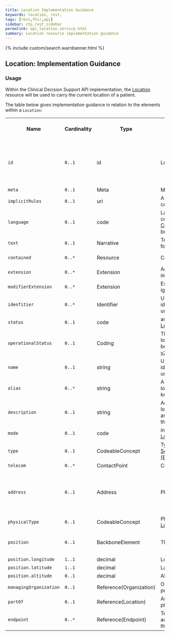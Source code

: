 ```yaml
---
title: Location Implementation Guidance
keywords: location, rest,
tags: [rest,fhir,api]
sidebar: ctp_rest_sidebar
permalink: api_location_service.html
summary: Location resource implementation guidance
---
```


{% include custom/search.warnbanner.html %}

## Location: Implementation Guidance ##

### Usage ###

Within the Clinical Decision Support API implementation, the [Location](http://hl7.org/fhir/stu3/location.html) resource will be used to carry the current location of a patient.

The table below gives implementation guidance in relation to the elements within a `Location`:

<table  style="min-width:100%;width:100%">

<tr>
<th  style="width:10%;">Name</th>
<th  style="width:10%;">Cardinality</th>
<th  style="width:10%;">Type</th>
<th  style="width:35%;">FHIR Documentation</th>
<th  style="width:35%;">CDS Implementation Guidance</th>
</tr>

  
<tr>
<td><code  class="highlighter-rouge">id</code></td>
<td><code  class="highlighter-rouge">0..1</code></td>
<td>id</td>
<td>Logical id of this artifact</td>
<td>Note that this will always be populated except when the resource is being created (initial creation call)
</td>
</tr>

<tr>
<td><code  class="highlighter-rouge">meta</code></td>
<td><code  class="highlighter-rouge">0..1</code></td>
<td>Meta</td>
<td>Metadata about the resource</td>
<td></td>
</tr>

<tr>
<td><code  class="highlighter-rouge">implicitRules</code></td>
<td><code  class="highlighter-rouge">0..1</code></td>
<td>uri</td>
<td>A set of rules under which this content was created</td>
<td></td>
</tr>

<tr>
<td><code  class="highlighter-rouge">language</code></td>
<td><code  class="highlighter-rouge">0..1</code></td>
<td>code</td>
<td>Language of the resource content. <br/> <a  href="http://hl7.org/fhir/stu3/valueset-languages.html">Common Languages</a> (Extensible but limited to All Languages)</td>
<td></td>
</tr>

<tr>
<td><code  class="highlighter-rouge">text</code></td>
<td><code  class="highlighter-rouge">0..1</code></td>
<td>Narrative</td>
<td>Text summary of the resource, for human interpretation</td>
<td></td>
</tr>

<tr>
<td><code  class="highlighter-rouge">contained</code></td>
<td><code  class="highlighter-rouge">0..*</code></td>
<td>Resource</td>
<td>Contained, inline Resources</td>
<td>This should not be populated</td>
</tr>

<tr>
<td><code  class="highlighter-rouge">extension</code></td>
<td><code  class="highlighter-rouge">0..*</code></td>
<td>Extension</td>
<td>Additional Content defined by implementations</td>
<td></td>
</tr>

<tr>
<td><code  class="highlighter-rouge">modifierExtension</code></td>
<td><code  class="highlighter-rouge">0..*</code></td>
<td>Extension</td>
<td>Extensions that cannot be ignored</td>
<td></td>
</tr>

<tr>
<td><code  class="highlighter-rouge">idenfitier</code></td>
<td><code  class="highlighter-rouge">0..*</code></td>
<td>Identifier</td>
<td>Unique code or number identifying the location to its users</td>
<td></td>
</tr>

<tr>
<td><code  class="highlighter-rouge">status</code></td>
<td><code  class="highlighter-rouge">0..1</code></td>
<td>code</td>
<td>active | suspended | inactive <br /> <a  href="https://www.hl7.org/fhir/STU3/valueset-location-status.html">LocationStatus (Required)</a>
</td>
<td></td>
</tr>

<tr>
<td><code  class="highlighter-rouge">operationalStatus</code></td>
<td><code  class="highlighter-rouge">0..1</code></td>
<td>Coding</td>
<td>The Operational status of the location (typically only for a bed/room)<br /> <a  href="https://www.hl7.org/fhir/STU3/v2/0116/index.html">v2 Bed Status (Preferred)</a>
</td>
<td></td>
</tr>

<tr>
<td><code  class="highlighter-rouge">name</code></td>
<td><code  class="highlighter-rouge">0..1</code></td>
<td>string</td>
<td>Unique code or number identifying the location to its users</td>
<td></td>
</tr>

<tr>
<td><code  class="highlighter-rouge">alias</code></td>
<td><code  class="highlighter-rouge">0..*</code></td>
<td>string</td>
<td>A list of alternate names that the location is known as, or was known as in the past</td>
<td></td>
</tr>

<tr>
<td><code  class="highlighter-rouge">description</code></td>
<td><code  class="highlighter-rouge">0..1</code></td>
<td>string</td>
<td>Additional details about the location that could be displayed as further information to identify the location beyond its name</td>
<td></td>
</tr>

<tr>
<td><code  class="highlighter-rouge">mode</code></td>
<td><code  class="highlighter-rouge">0..1</code></td>
<td>code</td>
<td>instance | kind <br /> <a  href="https://www.hl7.org/fhir/STU3/valueset-location-mode.html">LocationMode (Required)</a></td>
<td></td>
</tr>

<tr>
<td><code  class="highlighter-rouge">type</code></td>
<td><code  class="highlighter-rouge">0..1</code></td>
<td>CodeableConcept</td>
<td>Type of function performed<br /> <a  href="https://www.hl7.org/fhir/STU3/v3/ServiceDeliveryLocationRoleType/vs.html">ServiceDeliveryLocationRoleType (Extensible)</a></td>
<td></td>
</tr>

<tr>
<td><code  class="highlighter-rouge">telecom</code></td>
<td><code  class="highlighter-rouge">0..*</code></td>
<td>ContactPoint</td>
<td>Contact details of the location</td>
<td></td>
</tr>

<tr>
<td><code  class="highlighter-rouge">address</code></td>
<td><code  class="highlighter-rouge">0..1</code></td>
<td>Address</td>
<td>Physical location</td>
<td>This MUST be populated if <code  class="highlighter-rouge">position</code> is not. <br />Where populated <code  class="highlighter-rouge">address.postcode</code> must be populated</td>
</tr>

<tr>
<td><code  class="highlighter-rouge">physicalType</code></td>
<td><code  class="highlighter-rouge">0..1</code></td>
<td>CodeableConcept</td>
<td>Physical form of the location <br /> <a  href="https://www.hl7.org/fhir/STU3/valueset-location-physical-type.html">LocationType (Example)</a></td>
<td></td>
</tr>

<tr>
<td><code  class="highlighter-rouge">position</code></td>
<td><code  class="highlighter-rouge">0..1</code></td>
<td>BackboneElement</td>
<td>The absolute geographic location</td>
<td>This MUST be populated if <code  class="highlighter-rouge">address.postcode</code> is not</td>
</tr>

<tr>
<td  class="sub"><code  class="highlighter-rouge">position.longitude</code></td>
<td><code  class="highlighter-rouge">1..1</code></td>
<td>decimal</td>
<td>Longitude with WGS84 datum</td>
<td></td>
</tr>

<tr>
<td  class="sub"><code  class="highlighter-rouge">position.latitude</code></td>
<td><code  class="highlighter-rouge">1..1</code></td>
<td>decimal</td>
<td>Latitude with WGS84 datum</td>
<td></td>
</tr>

<tr>
<td  class="sub"><code  class="highlighter-rouge">position.altitude</code></td>
<td><code  class="highlighter-rouge">0..1</code></td>
<td>decimal</td>
<td>Altitude with WGS84 datum</td>
<td></td>
</tr>

<tr>
<td><code  class="highlighter-rouge">managingOrganization</code></td>
<td><code  class="highlighter-rouge">0..1</code></td>
<td>Reference(Organization)</td>
<td>Organization responsible for provisioning and upkeep</td>
<td></td>
</tr>

<tr>
<td><code  class="highlighter-rouge">partOf</code></td>
<td><code  class="highlighter-rouge">0..1</code></td>
<td>Reference(Location)</td>
<td>Another Location this one is physically part of</td>
<td></td>
</tr>

<tr>
<td><code  class="highlighter-rouge">endpoint</code></td>
<td><code  class="highlighter-rouge">0..*</code></td>
<td>Reference(Endpoint)</td>
<td>Technical endpoints providing access to services operated for the location</td>
<td></td>
</tr>

</table>
<!--stackedit_data:
eyJoaXN0b3J5IjpbLTE0MzU0MDY5N119
-->